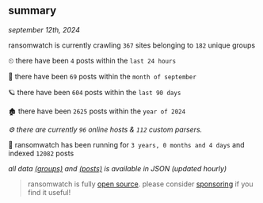 
## summary
_september 12th, 2024_

ransomwatch is currently crawling `367` sites belonging to `182` unique groups

⏲ there have been `4` posts within the `last 24 hours`

🦈 there have been `69` posts within the `month of september`

🪐 there have been `604` posts within the `last 90 days`

🏚 there have been `2625` posts within the `year of 2024`

_⚙️ there are currently `96` online hosts & `112` custom parsers._

🦕 ransomwatch has been running for `3 years, 0 months and 4 days` and indexed `12082` posts

_all data  [(groups)](http://ransomwhat.telemetry.ltd/groups) and [(posts)](http://ransomwhat.telemetry.ltd/posts) is available in JSON (updated hourly)_

> ransomwatch is fully [open source](https://github.com/joshhighet/ransomwatch#ransomwatch--). please consider [sponsoring](https://github.com/sponsors/joshhighet) if you find it useful!
